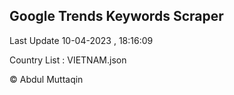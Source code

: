 

## Google Trends Keywords Scraper 
 
Last Update 10-04-2023 , 18:16:09

Country List :
VIETNAM.json



© Abdul Muttaqin 
